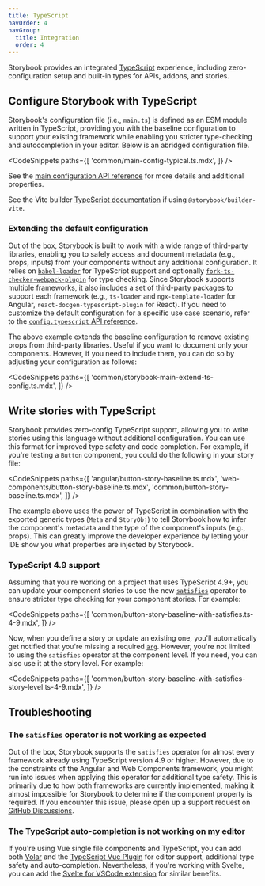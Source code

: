 ```yaml
---
title: TypeScript
navOrder: 4
navGroup:
  title: Integration
  order: 4
---
```


Storybook provides an integrated [TypeScript](https://www.typescriptlang.org/) experience, including zero-configuration setup and built-in types for APIs, addons, and stories.

## Configure Storybook with TypeScript

Storybook's configuration file (i.e., `main.ts`) is defined as an ESM module written in TypeScript, providing you with the baseline configuration to support your existing framework while enabling you stricter type-checking and autocompletion in your editor. Below is an abridged configuration file.

<!-- prettier-ignore-start -->

<CodeSnippets
  paths={[
    'common/main-config-typical.ts.mdx',
  ]}
/>

<!-- prettier-ignore-end -->

See the [main configuration API reference](../api/main-config) for more details and additional properties.

<Callout variant="info" icon="💡">

See the Vite builder [TypeScript documentation](https://github.com/storybookjs/builder-vite#typescript) if using `@storybook/builder-vite`.

</Callout>

### Extending the default configuration

Out of the box, Storybook is built to work with a wide range of third-party libraries, enabling you to safely access and document metadata (e.g., props, inputs) from your components without any additional configuration. It relies on [`babel-loader`](https://webpack.js.org/loaders/babel-loader/) for TypeScript support and optionally [`fork-ts-checker-webpack-plugin`](https://github.com/TypeStrong/fork-ts-checker-webpack-plugin/blob/v4.1.6/README.md#options) for type checking. Since Storybook supports multiple frameworks, it also includes a set of third-party packages to support each framework (e.g., `ts-loader` and `ngx-template-loader` for Angular, `react-docgen-typescript-plugin` for React). If you need to customize the default configuration for a specific use case scenario, refer to the [`config.typescript` API reference](../10-api/main-config-typescript.md).

The above example extends the baseline configuration to remove existing props from third-party libraries. Useful if you want to document only your components. However, if you need to include them, you can do so by adjusting your configuration as follows:

<!-- prettier-ignore-start -->

<CodeSnippets
  paths={[
    'common/storybook-main-extend-ts-config.ts.mdx',
  ]}
/>

<!-- prettier-ignore-end -->

## Write stories with TypeScript

Storybook provides zero-config TypeScript support, allowing you to write stories using this language without additional configuration. You can use this format for improved type safety and code completion. For example, if you're testing a `Button` component, you could do the following in your story file:

<!-- prettier-ignore-start -->

<CodeSnippets
  paths={[
    'angular/button-story-baseline.ts.mdx',
    'web-components/button-story-baseline.ts.mdx',
    'common/button-story-baseline.ts.mdx',
  ]}
/>

<!-- prettier-ignore-end -->

The example above uses the power of TypeScript in combination with the exported generic types (`Meta` and `StoryObj`) to tell Storybook how to infer the component's metadata and the type of the component's inputs (e.g., props). This can greatly improve the developer experience by letting your IDE show you what properties are injected by Storybook.

### TypeScript 4.9 support

Assuming that you're working on a project that uses TypeScript 4.9+, you can update your component stories to use the new [`satisfies`](https://www.typescriptlang.org/docs/handbook/release-notes/typescript-4-9.html) operator to ensure stricter type checking for your component stories. For example:

<!-- prettier-ignore-start -->

<CodeSnippets
  paths={[
    'common/button-story-baseline-with-satisfies.ts-4-9.mdx',
  ]}
/>

<!-- prettier-ignore-end -->

Now, when you define a story or update an existing one, you'll automatically get notified that you're missing a required [`arg`](../writing-stories/args). However, you're not limited to using the `satisfies` operator at the component level. If you need, you can also use it at the story level. For example:

<!-- prettier-ignore-start -->

<CodeSnippets
  paths={[
    'common/button-story-baseline-with-satisfies-story-level.ts-4-9.mdx',
  ]}
/>

<!-- prettier-ignore-end -->

## Troubleshooting

### The `satisfies` operator is not working as expected

Out of the box, Storybook supports the `satisfies` operator for almost every framework already using TypeScript version 4.9 or higher. However, due to the constraints of the Angular and Web Components framework, you might run into issues when applying this operator for additional type safety. This is primarily due to how both frameworks are currently implemented, making it almost impossible for Storybook to determine if the component property is required. If you encounter this issue, please open up a support request on [GitHub Discussions](https://github.com/storybookjs/storybook/discussions/new?category=help).

### The TypeScript auto-completion is not working on my editor

If you're using Vue single file components and TypeScript, you can add both [Volar](https://marketplace.visualstudio.com/items?itemName=Vue.volar) and the [TypeScript Vue Plugin](https://marketplace.visualstudio.com/items?itemName=Vue.vscode-typescript-vue-plugin) for editor support, additional type safety and auto-completion. Nevertheless, if you're working with Svelte, you can add the [Svelte for VSCode extension](https://marketplace.visualstudio.com/items?itemName=svelte.svelte-vscode) for similar benefits.
